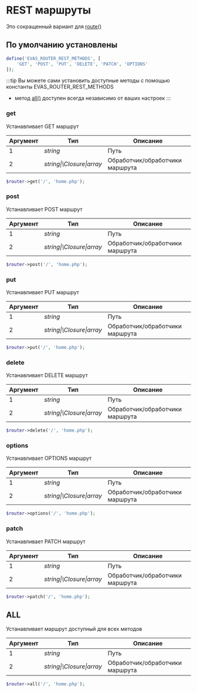 # REST маршруты

Это сокращенный вариант для [route()](/guide/base/route.html#установка-маршрута)

## По умолчанию установлены
```PHP
define('EVAS_ROUTER_REST_METHODS', [
    'GET', 'POST', 'PUT', 'DELETE', 'PATCH', 'OPTIONS'
]);
```

:::tip Вы можете сами установить доступные методы
с помощью константы EVAS_ROUTER_REST_METHODS
- метод [all()](#all) доступен всегда независимо от ваших настроек
:::


### get

Устанавливает GET маршрут

| Аргумент | Тип | Описание |
|-----------|-----|----------|
| 1 | *string* | Путь |
| 2 | *string\|\Closure\|array* | Обработчик/обработчики маршрута |

```PHP
$router->get('/', 'home.php');
```

### post

Устанавливает POST маршрут

| Аргумент | Тип | Описание |
|-----------|-----|----------|
| 1 | *string* | Путь |
| 2 | *string\|\Closure\|array* | Обработчик/обработчики маршрута |

```PHP
$router->post('/', 'home.php');
```

### put

Устанавливает PUT маршрут

| Аргумент | Тип | Описание |
|-----------|-----|----------|
| 1 | *string* | Путь |
| 2 | *string\|\Closure\|array* | Обработчик/обработчики маршрута |

```PHP
$router->put('/', 'home.php');
```

### delete

Устанавливает DELETE маршрут

| Аргумент | Тип | Описание |
|-----------|-----|----------|
| 1 | *string* | Путь |
| 2 | *string\|\Closure\|array* | Обработчик/обработчики маршрута |

```PHP
$router->delete('/', 'home.php');
```

### options

Устанавливает OPTIONS маршрут

| Аргумент | Тип | Описание |
|-----------|-----|----------|
| 1 | *string* | Путь |
| 2 | *string\|\Closure\|array* | Обработчик/обработчики маршрута |

```PHP
$router->options('/', 'home.php');
```

### patch

Устанавливает PATCH маршрут

| Аргумент | Тип | Описание |
|-----------|-----|----------|
| 1 | *string* | Путь |
| 2 | *string\|\Closure\|array* | Обработчик/обработчики маршрута |

```PHP
$router->patch('/', 'home.php');
```

## ALL

Устанавливает маршрут доступный для всех методов

| Аргумент | Тип | Описание |
|-----------|-----|----------|
| 1 | *string* | Путь |
| 2 | *string\|\Closure\|array* | Обработчик/обработчики маршрута |

```PHP
$router->all('/', 'home.php');
```
